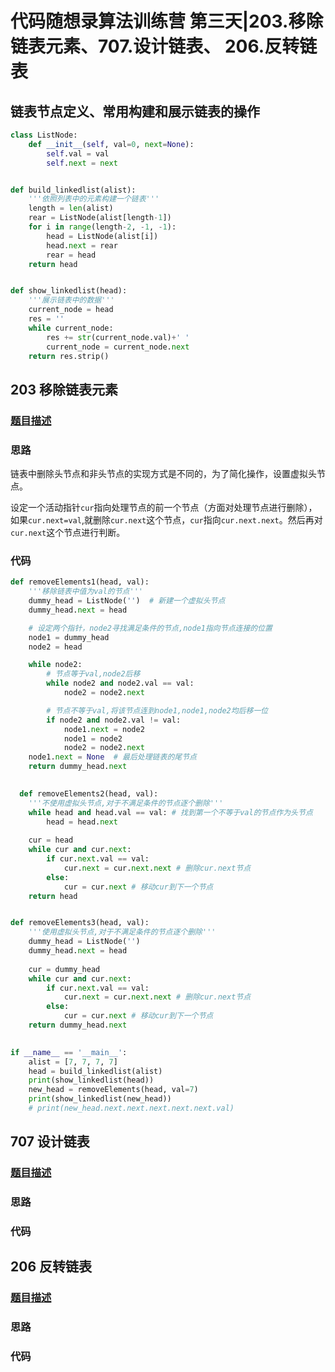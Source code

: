 # 代码随想录算法训练营 第三天|203.移除链表元素、707.设计链表、 206.反转链表

## 链表节点定义、常用构建和展示链表的操作

```python
class ListNode:
    def __init__(self, val=0, next=None):
        self.val = val
        self.next = next


def build_linkedlist(alist):
    '''依照列表中的元素构建一个链表'''
    length = len(alist)
    rear = ListNode(alist[length-1])
    for i in range(length-2, -1, -1):
        head = ListNode(alist[i])
        head.next = rear
        rear = head
    return head


def show_linkedlist(head):
    '''展示链表中的数据'''
    current_node = head
    res = ''
    while current_node:
        res += str(current_node.val)+' '
        current_node = current_node.next
    return res.strip()
```



## 203 移除链表元素

### [题目描述](https://leetcode.cn/problems/remove-linked-list-elements/)

### 思路

链表中删除头节点和非头节点的实现方式是不同的，为了简化操作，设置虚拟头节点。

设定一个活动指针`cur`指向处理节点的前一个节点（方面对处理节点进行删除），如果`cur.next=val`,就删除`cur.next`这个节点，`cur`指向`cur.next.next`。然后再对`cur.next`这个节点进行判断。

### 代码

```python
def removeElements1(head, val):
    '''移除链表中值为val的节点'''
    dummy_head = ListNode('')  # 新建一个虚拟头节点
    dummy_head.next = head

    # 设定两个指针，node2寻找满足条件的节点,node1指向节点连接的位置
    node1 = dummy_head
    node2 = head

    while node2:
        # 节点等于val,node2后移
        while node2 and node2.val == val:
            node2 = node2.next

        # 节点不等于val,将该节点连到node1,node1,node2均后移一位
        if node2 and node2.val != val:
            node1.next = node2
            node1 = node2
            node2 = node2.next
    node1.next = None  # 最后处理链表的尾节点
    return dummy_head.next

  
  def removeElements2(head, val):
    '''不使用虚拟头节点,对于不满足条件的节点逐个删除'''
    while head and head.val == val: # 找到第一个不等于val的节点作为头节点
        head = head.next
    
    cur = head
    while cur and cur.next:
        if cur.next.val == val:
            cur.next = cur.next.next # 删除cur.next节点
        else:
            cur = cur.next # 移动cur到下一个节点
    return head


def removeElements3(head, val):
    '''使用虚拟头节点,对于不满足条件的节点逐个删除'''
    dummy_head = ListNode('')
    dummy_head.next = head
    
    cur = dummy_head
    while cur and cur.next:
        if cur.next.val == val:
            cur.next = cur.next.next # 删除cur.next节点
        else:
            cur = cur.next # 移动cur到下一个节点
    return dummy_head.next
 

if __name__ == '__main__':
    alist = [7, 7, 7, 7]
    head = build_linkedlist(alist)
    print(show_linkedlist(head))
    new_head = removeElements(head, val=7)
    print(show_linkedlist(new_head))
    # print(new_head.next.next.next.next.next.val)

```






## 707 设计链表

### [题目描述](https://leetcode.cn/problems/design-linked-list/)


### 思路

### 代码


## 206 反转链表

### [题目描述](https://leetcode.cn/problems/reverse-linked-list/)


### 思路


### 代码
